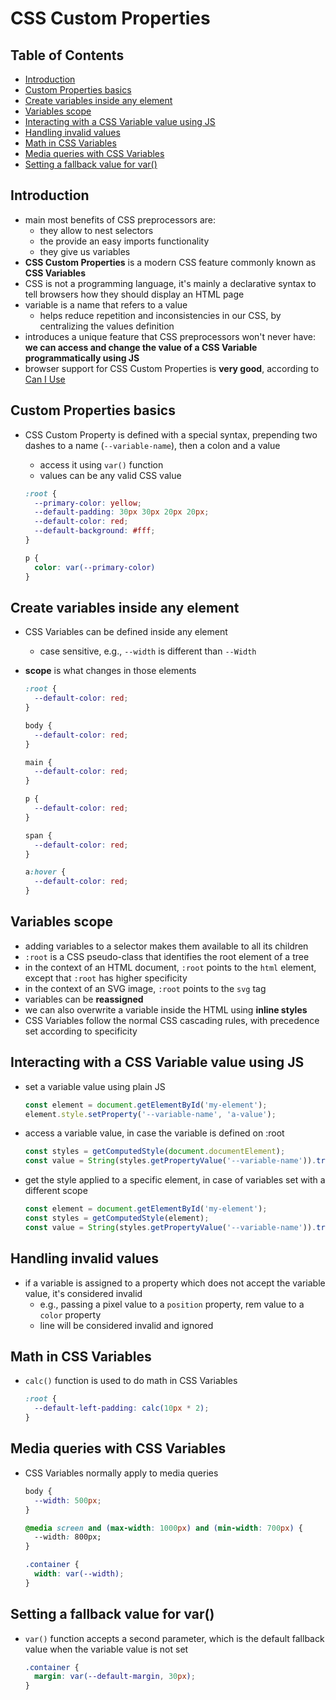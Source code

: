 # CSS Custom Properties

## Table of Contents <!-- omit in toc -->

- [Introduction](#introduction)
- [Custom Properties basics](#custom-properties-basics)
- [Create variables inside any element](#create-variables-inside-any-element)
- [Variables scope](#variables-scope)
- [Interacting with a CSS Variable value using JS](#interacting-with-a-css-variable-value-using-js)
- [Handling invalid values](#handling-invalid-values)
- [Math in CSS Variables](#math-in-css-variables)
- [Media queries with CSS Variables](#media-queries-with-css-variables)
- [Setting a fallback value for var()](#setting-a-fallback-value-for-var)


## Introduction

- main most benefits of CSS preprocessors are:
  - they allow to nest selectors
  - the provide an easy imports functionality
  - they give us variables
- **CSS Custom Properties** is a modern CSS feature commonly known as **CSS Variables**
- CSS is not a programming language, it's mainly a declarative syntax to tell browsers how they should display an HTML page
- variable is a name that refers to a value
  - helps reduce repetition and inconsistencies in our CSS, by centralizing the values definition
- introduces a unique feature that CSS preprocessors won't never have: **we can access and change the value of a CSS Variable programmatically using JS**
- browser support for CSS Custom Properties is **very good**, according to [Can I Use](https://www.caniuse.com/#feat=css-variables)


## Custom Properties basics

- CSS Custom Property is defined with a special syntax, prepending two dashes to a name (`--variable-name`), then a colon and a value
  - access it using `var()` function
  - values can be any valid CSS value

  ```css
  :root {
    --primary-color: yellow;
    --default-padding: 30px 30px 20px 20px;
    --default-color: red;
    --default-background: #fff;
  }

  p {
    color: var(--primary-color)
  }
  ```


## Create variables inside any element

- CSS Variables can be defined inside any element
  - case sensitive, e.g., `--width` is different than `--Width`
- **scope** is what changes in those elements

  ```css
  :root {
    --default-color: red;
  }

  body {
    --default-color: red;
  }

  main {
    --default-color: red;
  }

  p {
    --default-color: red;
  }

  span {
    --default-color: red;
  }

  a:hover {
    --default-color: red;
  }
  ```


## Variables scope

- adding variables to a selector makes them available to all its children
- `:root` is a CSS pseudo-class that identifies the root element of a tree
- in the context of an HTML document, `:root` points to the `html` element, except that `:root` has higher specificity
- in the context of an SVG image, `:root` points to the `svg` tag
- variables can be **reassigned**
- we can also overwrite a variable inside the HTML using **inline styles**
- CSS Variables follow the normal CSS cascading rules, with precedence set according to specificity


## Interacting with a CSS Variable value using JS

- set a variable value using plain JS
 
  ```js
  const element = document.getElementById('my-element');
  element.style.setProperty('--variable-name', 'a-value');
  ```

- access a variable value, in case the variable is defined on :root

  ```js
  const styles = getComputedStyle(document.documentElement);
  const value = String(styles.getPropertyValue('--variable-name')).trim();
  ```

- get the style applied to a specific element, in case of variables set with a different scope

  ```js
  const element = document.getElementById('my-element');
  const styles = getComputedStyle(element);
  const value = String(styles.getPropertyValue('--variable-name')).trim();
  ```


## Handling invalid values

- if a variable is assigned to a property which does not accept the variable value, it's considered invalid
  - e.g., passing a pixel value to a `position` property, rem value to a `color` property
  - line will be considered invalid and ignored


## Math in CSS Variables

- `calc()` function is used to do math in CSS Variables

  ```css
  :root {
    --default-left-padding: calc(10px * 2);
  }
  ```


## Media queries with CSS Variables

- CSS Variables normally apply to media queries

  ```css
  body {
    --width: 500px;
  }

  @media screen and (max-width: 1000px) and (min-width: 700px) {
    --width: 800px;
  }

  .container {
    width: var(--width);
  }
  ```


## Setting a fallback value for var()

- `var()`  function accepts a second parameter, which is the default fallback value when the variable value is not set

  ```css
  .container {
    margin: var(--default-margin, 30px);
  }
  ```
